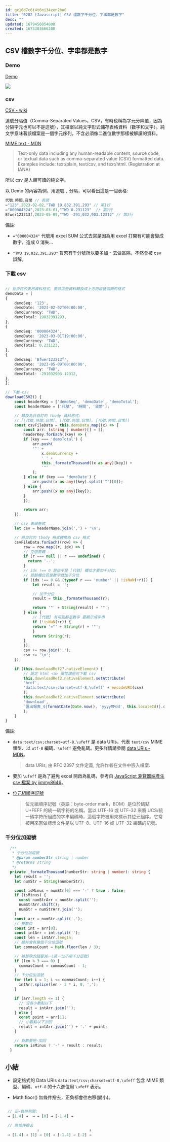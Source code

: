 ```yaml
---
id: gx16d7c6i4t6nj34zen2bu6
title: "0202 [Javascript] CSV 檔數字千分位、字串都是數字"
desc: ""
updated: 1679456054808
created: 1675303666200
---
```


## CSV 檔數字千分位、字串都是數字

### Demo

[Demo](https://kiwijang.github.io/csvDemo/)

![](/assets/images/2023-02-02-16-25-57.png)

### csv

[CSV - wiki](https://zh.wikipedia.org/zh-tw/%E9%80%97%E5%8F%B7%E5%88%86%E9%9A%94%E5%80%BC)

逗號分隔值（Comma-Separated Values，CSV，有時也稱為字元分隔值，因為分隔字元也可以不是逗號），其檔案以純文字形式儲存表格資料（數字和文字）。純文字意味著該檔案是一個字元序列，不含必須像二進位數字那樣被解讀的資料。

[MIME text - MDN](https://developer.mozilla.org/en-US/docs/Web/HTTP/Basics_of_HTTP/MIME_types)

> Text-only data including any human-readable content, source code, or textual data such as comma-separated value (CSV) formatted data. Examples include: text/plain, text/csv, and text/html. (Registration at IANA)

所以 csv 是人類可讀的純文字。

以 Demo 的內容為例，用逗號 `,` 分隔，可以看出這是一個表格:

```javascript
代號,時間,貨幣 // 表頭
="123",2023-02-02,"TWD 19,832,391,293" // 第1行
="000004324",2023-03-01,"TWD 0.231123"  // 第2行
Bfwer123213f,2023-05-09,"TWD -291,032,903.12312" // 第3行
```

備註:

- `="000004324"` 代號用 excel SUM 公式去寫是因為用 excel 打開有可能會變成數字，造成 0 消失...

- `"TWD 19,832,391,293"` 貨幣有千分號所以要多加 `"` 去做區隔，不然會被 csv 誤解。

### 下載 csv

```typescript

// 我自訂的表格資料格式，要將這些資料轉換成上方用逗號個開的格式
demoData = [
{
    demoSeq: '123',
    demoDate: '2023-02-02T00:00:00',
    demoCurrency: 'TWD',
    demoTotal: 19832391293,
},
{
    demoSeq: '000004324',
    demoDate: '2023-03-01T19:00:00',
    demoCurrency: 'TWD',
    demoTotal: 0.231123,
},
{
    demoSeq: 'Bfwer123213f',
    demoDate: '2023-05-09T00:00:00',
    demoCurrency: 'TWD',
    demoTotal: -291032903.12312,
},
];

// 下載 csv
downloadCSV2() {
    const headerKey = ['demoSeq', 'demoDate', 'demoTotal'];
    const headerName = ['代號', '時間', '貨幣'];

    // 轉換為我自訂的 tbody 資料格式:
    // [[代號,時間,貨幣], [代號,時間,貨幣], [代號,時間,貨幣]]
    const csvFileData = this.demoData.map((x) => {
        const arr: (string | number)[] = [];
        headerKey.forEach((key) => {
        if (key === 'demoTotal') {
            arr.push(
            '"' +
                x.demoCurrency +
                ' ' +
                this._formateThousand((x as any)[key]) +
                '"'
            );
        } else if (key === 'demoDate') {
            arr.push((x as any)[key].split('T')[0]);
        } else {
            arr.push((x as any)[key]);
        }
        });

        return arr;
    });

    // csv 表頭格式
    let csv = headerName.join(',') + '\n';

    // 將自訂的 tbody 格式轉換為 csv 格式
    csvFileData.forEach((row) => {
        row = row.map((r, idx) => {
        // 空值要轉 --
        if (r === null || r === undefined) {
          return '--';
        }
        // idx !== 0 是指不是 [代號] 欄位才要加千分位，
        // 其餘欄位若是數字就加千分位
        if (idx !== 0 && (typeof r === 'number' || !isNaN(+r))) {
            let result = '';

            // 加千分位
            result = this._formateThousand(r);

            return '"' + String(result) + '"';
        } else {
            // [代號] 有可能都是數字 要顯示成字串
            if (!isNaN(+r)) {
            return '="' + String(r) + '"';
            }
            return String(r);
        }
        });
        csv += row.join(',');
        csv += '\n';
    });

    if (this.downloadRef2?.nativeElement) {
        // 設定 html <a> 屬性讓他可下載 csv
        this.downloadRef2.nativeElement.setAttribute(
        'href',
        'data:text/csv;charset=utf-8,\ufeff' + encodeURI(csv)
        );
        this.downloadRef2.nativeElement.setAttribute(
        'download',
        `匯出報表_${formatDate(Date.now(), 'yyyyMMdd', this.localeId)}.csv`
        );
    }
}
```

備註:

- `data:text/csv;charset=utf-8,\ufeff` 是 data URIs，代表 `text/csv` MIME 類型、以 `utf-8` 編碼、`\ufeff` 避免亂碼。更多詳情請參閱 [data URIs - MDN](https://developer.mozilla.org/zh-TW/docs/Web/HTTP/Basics_of_HTTP/Data_URLs)。

  > data URIs, 由 RFC 2397 文件定義, 允許作者在文件中嵌入檔案.

- 要加 `\ufeff` 是為了避免 excel 開啟為亂碼，參考自 [JavaScript 瀏覽器端產生 csv 檔案 by jimmy8646](https://bonze.tw/javascript-client-generate-csv/)。

- [位元組順序記號](https://zh.wikipedia.org/zh-hant/%E4%BD%8D%E5%85%83%E7%B5%84%E9%A0%86%E5%BA%8F%E8%A8%98%E8%99%9F)

  > 位元組順序記號（英語：byte-order mark，BOM）是位於碼點 U+FEFF 的統一碼字符的名稱。當以 UTF-16 或 UTF-32 來將 UCS/統一碼字符所組成的字串編碼時，這個字符被用來標示其位元組序。它常被用來當做標示文件是以 UTF-8、UTF-16 或 UTF-32 編碼的記號。

### 千分位加逗號

```typescript
  /**
   * 千分位加逗號
   * @param numberStr string | number
   * @returns string
   */
  private _formateThousand(numberStr: string | number): string {
    let result = '';
    let numStr = String(numberStr);

    const isMinus = numStr[0] === '-' ? true : false;
    if (isMinus) {
      const numStrArr = numStr.split('');
      numStrArr.shift();
      numStr = numStrArr.join('');
    }
    const arr = numStr.split('.');
    // 整數位
    const int = arr[0];
    const intArr = int.split('');
    const len = intArr.length;
    // 總共會有幾個千分位逗號
    let commasCount = Math.floor(len / 3);

    // 被整除的話要減一(第一位不用千分逗號)
    if (len % 3 === 0) {
      commasCount = commasCount - 1;
    }
    // 千分位加逗號
    for (let i = 1; i <= commasCount; i++) {
      intArr.splice(len - 3 * i, 0, ',');
    }

    if (arr.length <= 1) {
      // 沒有小數點以下
      result = intArr.join('');
    } else {
      const point = arr[1];
      // 小數點以下加回
      result = intArr.join('') + '.' + point;
    }

    // 負數要把-加回
    return isMinus ? '-' + result : result;
  }
```

## 小結

- 設定格式的 Data URIs `data:text/csv;charset=utf-8,\ufeff` 包含 MIME 類型、編碼、`utf-8` 的十六進位用 `\ufeff` 表示。

- Math.floor() 無條件捨去，正負都會往右移(變小)。

```javascript

 // 正→負排列圖:
 → [1.4] →  → → [0] → [-1.4] →

 // 無條件捨去
              ↓                      ↓
 → [1.4] → [1] → [0] → [-1.4] → [-2] →
```
